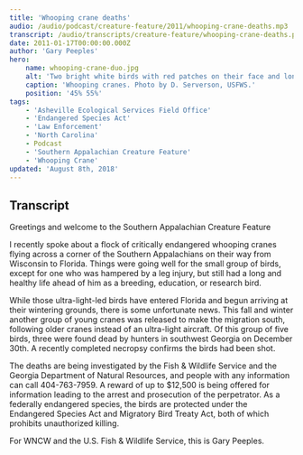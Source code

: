 ```yaml
---
title: 'Whooping crane deaths'
audio: /audio/podcast/creature-feature/2011/whooping-crane-deaths.mp3
transcript: /audio/transcripts/creature-feature/whooping-crane-deaths.pdf
date: 2011-01-17T00:00:00.000Z
author: 'Gary Peeples'
hero:
    name: whooping-crane-duo.jpg
    alt: 'Two bright white birds with red patches on their face and long slender legs standing in the a dormant grassy field.'
    caption: 'Whooping cranes. Photo by D. Serverson, USFWS.'
    position: '45% 55%'
tags:
    - 'Asheville Ecological Services Field Office'
    - 'Endangered Species Act'
    - 'Law Enforcement'
    - 'North Carolina'
    - Podcast
    - 'Southern Appalachian Creature Feature'
    - 'Whooping Crane'
updated: 'August 8th, 2018'
---
```


## Transcript

Greetings and welcome to the Southern Appalachian Creature Feature

I recently spoke about a flock of critically endangered whooping cranes flying across a corner of the Southern Appalachians on their way from Wisconsin to Florida. Things were going well for the small group of birds, except for one who was hampered by a leg injury, but still had a long and healthy life ahead of him as a breeding, education, or research bird.

While those ultra-light-led birds have entered Florida and begun arriving at their wintering grounds, there is some unfortunate news. This fall and winter another group of young cranes was released to make the migration south, following older cranes instead of an ultra-light aircraft. Of this group of five birds, three were found dead by hunters in southwest Georgia on December 30th. A recently completed necropsy confirms the birds had been shot.

The deaths are being investigated by the Fish & Wildlife Service and the Georgia Department of Natural Resources, and people with any information can call 404-763-7959. A reward of up to $12,500 is being offered for information leading to the arrest and prosecution of the perpetrator. As a federally endangered species, the birds are protected under the Endangered Species Act  and Migratory Bird Treaty Act, both of which prohibits unauthorized killing.

For WNCW and the U.S. Fish & Wildlife Service, this is Gary Peeples.